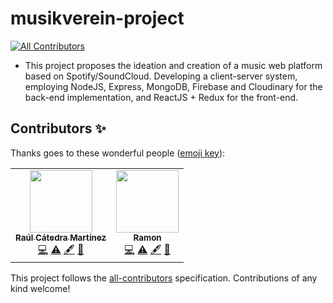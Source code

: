 # musikverein-project
<!-- ALL-CONTRIBUTORS-BADGE:START - Do not remove or modify this section -->
[![All Contributors](https://img.shields.io/badge/all_contributors-1-orange.svg?style=flat-square)](#contributors-)
<!-- ALL-CONTRIBUTORS-BADGE:END -->

- This project proposes the ideation and creation of a music web platform based on Spotify/SoundCloud. Developing a client-server system, employing NodeJS, Express, MongoDB, Firebase and
Cloudinary for the back-end implementation, and ReactJS + Redux for the front-end.

## Contributors ✨

Thanks goes to these wonderful people ([emoji key](https://allcontributors.org/docs/en/emoji-key)):

<!-- ALL-CONTRIBUTORS-LIST:START - Do not remove or modify this section -->
<!-- prettier-ignore-start -->
<!-- markdownlint-disable -->
<table>
  <tr>
    <td align="center"><a href="https://github.com/RaulCatedra3003"><img src="https://avatars.githubusercontent.com/u/65410632?v=4?s=100" width="100px;" alt=""/><br /><sub><b>Raúl Cátedra Martínez</b></sub></a><br /><a href="https://github.com/Musikverein/musikverein-project/commits?author=RaulCatedra3003" title="Code">💻</a> <a href="https://github.com/Musikverein/musikverein-project/commits?author=RaulCatedra3003" title="Tests">⚠️</a> <a href="#content-RaulCatedra3003" title="Content">🖋</a> <a href="#ideas-RaulCatedra3003" title="Ideas, Planning, & Feedback">🤔</a></td>
    <td align="center"><a href="https://github.com/rshernan"><img src="https://avatars.githubusercontent.com/u/42167693?v=4?s=100" width="100px;" alt=""/><br /><sub><b>Ramon</b></sub></a><br /><a href="https://github.com/Musikverein/musikverein-project/commits?author=rshernan" title="Code">💻</a> <a href="https://github.com/Musikverein/musikverein-project/commits?author=rshernan" title="Tests">⚠️</a> <a href="#content-rshernan" title="Content">🖋</a> <a href="#ideas-rshernan" title="Ideas, Planning, & Feedback">🤔</a></td>
  </tr>
</table>

<!-- markdownlint-restore -->
<!-- prettier-ignore-end -->

<!-- ALL-CONTRIBUTORS-LIST:END -->

This project follows the [all-contributors](https://github.com/all-contributors/all-contributors) specification. Contributions of any kind welcome!